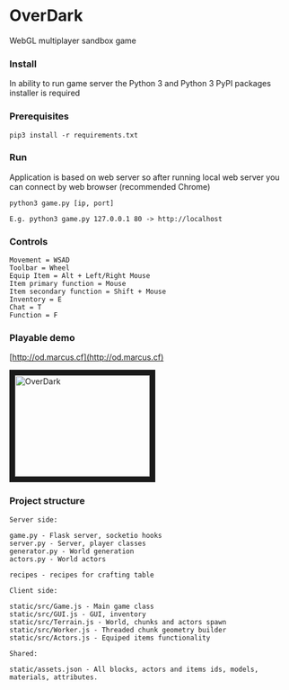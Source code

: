 # OverDark
WebGL multiplayer sandbox game

### Install
In ability to run game server the Python 3 and Python 3 PyPI packages installer is required

### Prerequisites
```
pip3 install -r requirements.txt
```

### Run
Application is based on web server so after running local web server you can connect by web browser (recommended Chrome)
```
python3 game.py [ip, port]

E.g. python3 game.py 127.0.0.1 80 -> http://localhost
```

### Controls
```
Movement = WSAD
Toolbar = Wheel
Equip Item = Alt + Left/Right Mouse
Item primary function = Mouse
Item secondary function = Shift + Mouse
Inventory = E
Chat = T
Function = F
```
### Playable demo

[http://od.marcus.cf](http://od.marcus.cf)

<a href="http://www.youtube.com/watch?feature=player_embedded&v=2zuRVztyG2Q
" target="_blank"><img src="http://img.youtube.com/vi/2zuRVztyG2Q/0.jpg" 
alt="OverDark" width="240" height="180" border="10" /></a>

### Project structure

```
Server side:

game.py - Flask server, socketio hooks
server.py - Server, player classes
generator.py - World generation
actors.py - World actors

recipes - recipes for crafting table

Client side:

static/src/Game.js - Main game class
static/src/GUI.js - GUI, inventory
static/src/Terrain.js - World, chunks and actors spawn
static/src/Worker.js - Threaded chunk geometry builder
static/src/Actors.js - Equiped items functionality

Shared:

static/assets.json - All blocks, actors and items ids, models, materials, attributes.
```
